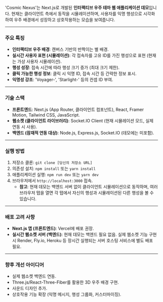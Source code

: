 'Cosmic Nexus'는 Next.js로 개발된 **인터랙티브 우주 테마 웹 애플리케이션 데모**입니다. 현재는 클라이언트 측에서 동작을 시뮬레이션하며, 사용자를 익명 행성으로 시각화하여 우주 배경에서 성장하고 상호작용하는 모습을 보여줍니다.

---

### **주요 특징**

* **인터랙티브 우주 배경**: 캔버스 기반의 반짝이는 별 배경.
* **실시간 사용자 표현 (시뮬레이션)**: 각 접속자를 고유 ID를 가진 행성으로 표현 (현재는 가상 사용자 시뮬레이션).
* **행성 성장**: 접속 시간에 따라 행성 크기 증가 (최대 크기 제한).
* **클릭 가능한 행성 정보**: 클릭 시 익명 ID, 접속 시간 등 간략한 정보 표시.
* **익명성 강조**: 'Voyager-', 'Starlight-' 등의 컨셉 ID 부여.

---

### **기술 스택**

* **프론트엔드**: Next.js (App Router, 클라이언트 컴포넌트), React, Framer Motion, Tailwind CSS, JavaScript.
* **웹소켓 (클라이언트 라이브러리)**: Socket.IO Client (현재 시뮬레이션 모드, 실제 연동 시 사용).
* **백엔드 (잠재적 연동 대상)**: Node.js, Express.js, Socket.IO (데모에는 미포함).

---

### **실행 방법**

1.  저장소 클론: `git clone [당신의 저장소 URL]`
2.  의존성 설치: `npm install` 또는 `yarn install`
3.  애플리케이션 실행: `npm run dev` 또는 `yarn dev`
4.  브라우저에서 `http://localhost:3000` 접속.
    * **참고**: 현재 데모는 백엔드 서버 없이 클라이언트 시뮬레이션으로 동작하며, 여러 브라우저 탭을 열면 각 탭에서 자신의 행성과 시뮬레이션된 다른 행성을 볼 수 있습니다.

---

### **배포 고려 사항**

* **Next.js 앱 (프론트엔드)**: Vercel에 배포 권장.
* **실시간 웹소켓 서버 (백엔드)**: 현재 데모는 백엔드 필요 없음. 실제 웹소켓 기능 구현 시 Render, Fly.io, Heroku 등 장시간 실행되는 서버 호스팅 서비스에 별도 배포 필요.

---

### **향후 개선 아이디어**

* 실제 웹소켓 백엔드 연동.
* Three.js/React-Three-Fiber를 활용한 3D 우주 배경 구현.
* 사운드 디자인 추가.
* 상호작용 기능 확장 (익명 메시지, 행성 그룹화, 커스터마이징).